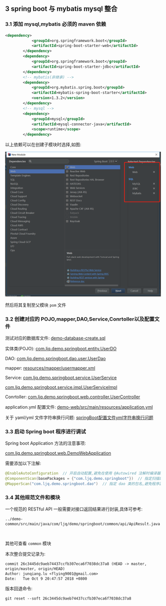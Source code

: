 ## 3 spring boot 与 mybatis mysql 整合  



### 3.1 添加 mysql,mybatis 必须的 maven 依赖  

```xml
<dependency>
            <groupId>org.springframework.boot</groupId>
            <artifactId>spring-boot-starter-web</artifactId>
        </dependency>
        <dependency>
            <groupId>org.springframework.boot</groupId>
            <artifactId>spring-boot-starter-jdbc</artifactId>
        </dependency>
        <!-- mybatis(非继承) -->
        <dependency>
            <groupId>org.mybatis.spring.boot</groupId>
            <artifactId>mybatis-spring-boot-starter</artifactId>
            <version>1.3.2</version>
        </dependency>
        <!-- mysql -->
        <dependency>
            <groupId>mysql</groupId>
            <artifactId>mysql-connector-java</artifactId>
            <scope>runtime</scope>
        </dependency>

```

以上依赖可以在创建子模块时选择,如图:  

<img src="img/spring-boot-demo-3-1.png" />  

然后将其复制至父模块 `pom` 文件  

### 3.2 创建对应的 POJO,mapper,DAO,Service,Conrtoller以及配置文件  

测试对应的数据库文件: [demo-database-create.sql](demo-database-create.sql "demo-database-create.sql")  

实体类(POJO): [com.ljq.demo.springboot.entity.UserDO](../demo-model/src/main/java/com/ljq/demo/springboot/entity/UserDO.java)  

DAO: [com.ljq.demo.springboot.dao.user.UserDao](../demo-dao/src/main/java/com/ljq/demo/springboot/dao/user/UserDao.java "../demo-dao/src/main/java/com/ljq/demo/springboot/dao/user/UserDao.java")  

mapper: [resources/mapper/usermapper.xml](../demo-dao/src/main/resources/mapper/usermapper.xml "../demo-dao/src/main/resources/mapper/usermapper.xml")  

Service: [com.ljq.demo.springboot.service.UserService](../demo-service/src/main/java/com/ljq/demo/springboot/service/UserService.java "../demo-service/src/main/java/com/ljq/demo/springboot/service/UserService.java")  

[com.ljq.demo.springboot.service.impl.UserServiceImpl](../demo-service/src/main/java/com/ljq/demo/springboot/service/impl/UserServiceImpl.java "../demo-service/src/main/java/com/ljq/demo/springboot/service/impl/UserServiceImpl.java")  

Conrtoller: [com.ljq.demo.springboot.web.controller.UserController](../demo-web/src/main/java/com/ljq/demo/springboot/web/controller/UserController.java "../demo-web/src/main/java/com/ljq/demo/springboot/web/controller/UserController.java")  

application.yml 配置文件: [demo-web/src/main/resources/application.yml](../demo-web/src/main/resources/application.yml "../demo-web/src/main/resources/application.yml")  

关于 yaml/yml 文件字符串换行问题:  [springBoot配置文件yml字符串换行问题](https://blog.csdn.net/Mrqiang9001/article/details/83002988 "https://blog.csdn.net/Mrqiang9001/article/details/83002988")  



### 3.3 启动 Spring boot 程序进行调试  

Spring boot Application 方法的注意事项:  

[com.ljq.demo.springboot.web.DemoWebApplication](../demo-web/src/main/java/com/ljq/demo/springboot/web/DemoWebApplication.java "../demo-web/src/main/java/com/ljq/demo/springboot/web/DemoWebApplication.java")

需要添加以下注解:  

```java
@EnableAutoConfiguration  // 开启自动配置,避免在使用 @Autowired 注解时编译器报红
@ComponentScan(basePackages = {"com.ljq.demo.springboot"})  // 指定扫描的包,避免程序运行时找不到 bean
@MapperScan("com.ljq.demo.springboot.dao")  // 指定 dao 类的包名,避免程序运行时找不到 dao 类以及 mapper

```



### 3.4 其他规范文件和模块  

一个规范的 RESTful API 一般需要对接口返回结果进行封装,具体可参考:  

```
../demo-common/src/main/java/com/ljq/demo/springboot/common/api/ApiResult.java
```

​    

其他可查看 `common` 模块  

本次整合提交记录为:  

```shell
commit 26c3445dc9aeb74437ccfb307eca6f7038dc37a8 (HEAD -> master, origin/master, origin/HEAD)
Author: junqiang.lu <flying9001@gmail.com>
Date:   Tue Oct 9 20:47:57 2018 +0800
```

版本回退命令:  

```shell
git reset --soft 26c3445dc9aeb74437ccfb307eca6f7038dc37a8
```









  

